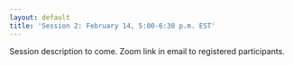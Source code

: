 ```yaml
---
layout: default
title: 'Session 2: February 14, 5:00-6:30 p.m. EST'
---
```


Session description to come. Zoom link in email to registered participants.
